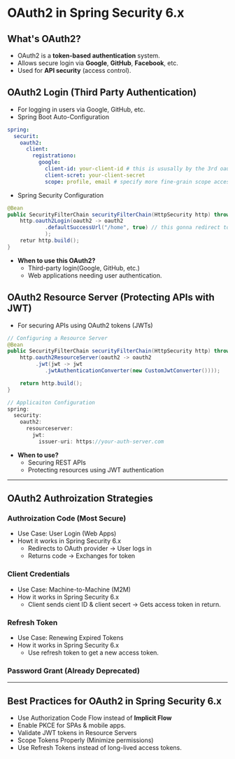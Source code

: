 # OAuth2 in Spring Security 6.x

## What's OAuth2?

- OAuth2 is a **token-based authentication** system.
- Allows secure login via **Google**, **GitHub**, **Facebook**, etc.
- Used for **API security** (access control).

## OAuth2 Login (Third Party Authentication)

- For logging in users via Google, GitHub, etc.
- Spring Boot Auto-Configuration

```yaml
spring:
  securit:
    oauth2:
      client:
        registrationo:
          google:
            client-id: your-client-id # this is ususally by the 3rd oauth2 provider/idp/identity provider
            client-scret: your-client-secret
            scope: profile, email # specify more fine-grain scope access controle that protected by this client-id/client-secret
```



- Spring Security Configuration 
```java
@Bean 
public SecurityFilterChain securityFilterChain(HttpSecurity http) throws Exception {
    http.oauth2Login(oauth2 -> oauth2
            .defaultSuccessUrl("/home", true) // this gonna redirect to home path after login 
            ); 
    retur http.build(); 
}
```

- **When to use this OAuth2?**
  - Third-party login(Google, GitHub, etc.)
  - Web applications needing user authentication. 

## OAuth2 Resource Server (Protecting APIs with JWT)
- For securing APIs using OAuth2 tokens (JWTs)

```java
// Configuring a Resource Server 
@Bean 
public SecurityFilterChain securityFilterChain(HttpSecurity http) throws Exception {
    http.oauth2ResourceServer(oauth2 -> oauth2
         .jwt(jwt -> jwt
            .jwtAuthenticationConverter(new CustomJwtConverter()))); 

    return http.build(); 
}
```

```java 
// Applicaiton Configuration 
spring:
  security:
    oauth2:
      resourceserver:
        jwt:
          issuer-uri: https://your-auth-server.com
```


- **When to use?**
  - Securing REST APIs
  - Protecting resources using JWT authentication 


--- 

## OAuth2 Authroization Strategies 
### Authroization Code (Most Secure)
- Use Case: User Login (Web Apps)
- Howt it works in Spring Security 6.x 
  - Redirects to OAuth provider -> User logs in 
  - Returns code -> Exchanges for token 

### Client Credentials 
- Use Case: Machine-to-Machine (M2M)
- How it works in Spring Security 6.x 
  - Client sends cient ID & client secert -> Gets access token in return. 

### Refresh Token 
- Use Case: Renewing Expired Tokens 
- How it works in Spring Security 6.x
  - Use refresh token to get a new access token. 

### Password Grant (Already Deprecated)

--- 

## Best Practices for OAuth2 in Spring Security 6.x 
- Use Authorization Code Flow instead of **Implicit Flow**
- Enable PKCE for SPAs & mobile apps.
- Validate JWT tokens in Resource Servers 
- Scope Tokens Properly (Minimize permissions)
- Use Refresh Tokens instead of long-lived access tokens. 